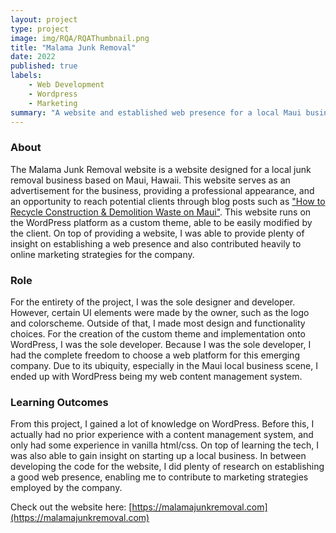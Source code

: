 ```yaml
---
layout: project
type: project
image: img/RQA/RQAThumbnail.png
title: "Malama Junk Removal"
date: 2022
published: true
labels:
    - Web Development
    - Wordpress
    - Marketing
summary: "A website and established web presence for a local Maui business"
---
```

<p align="center">

</p>

### About

The Malama Junk Removal website is a website designed for a local junk removal business based on Maui, Hawaii. This website serves as an advertisement for the business, providing a professional appearance, and an opportunity to reach potential clients through blog posts such as ["How to Recycle Construction & Demolition Waste on Maui"](https://malamajunkremoval.com/how-to-recycle-construction-demolition-waste-on-maui). This website runs on the WordPress platform as a custom theme, able to be easily modified by the client. On top of providing a website, I was able to provide plenty of insight on establishing a web presence and also contributed heavily to online marketing strategies for the company.

### Role
For the entirety of the project, I was the sole designer and developer. However, certain UI elements were made by the owner, such as the logo and colorscheme. Outside of that, I made most design and functionality choices. For the creation of the custom theme and implementation onto WordPress, I was the sole developer. Because I was the sole developer, I had the complete freedom to choose a web platform for this emerging company. Due to its ubiquity, especially in the Maui local business scene, I ended up with WordPress being my web content management system.

### Learning Outcomes
From this project, I gained a lot of knowledge on WordPress. Before this, I actually had no prior experience with a content management system, and only had some experience in vanilla html/css. On top of learning the tech, I was also able to gain insight on starting up a local business. In between developing the code for the website, I did plenty of research on establishing a good web presence, enabling me to contribute to marketing strategies employed by the company.

Check out the website here: [https://malamajunkremoval.com](https://malamajunkremoval.com)
